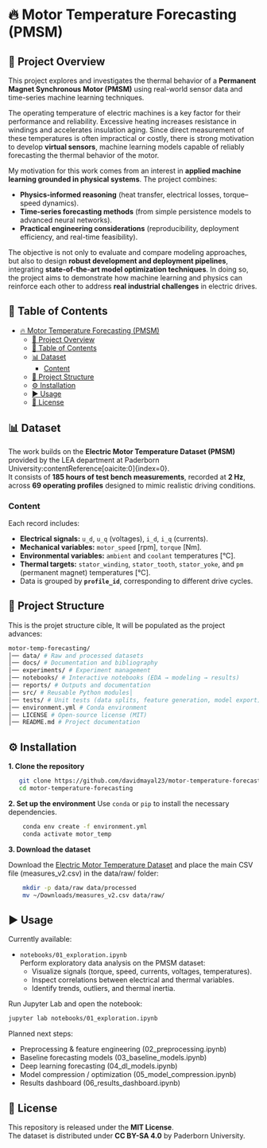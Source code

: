 # 🔥 Motor Temperature Forecasting (PMSM)



## 📌 Project Overview

This project explores and investigates the thermal behavior of a **Permanent Magnet Synchronous Motor (PMSM)** using real-world sensor data and time-series machine learning techniques.  

The operating temperature of electric machines is a key factor for their performance and reliability. Excessive heating increases resistance in windings and accelerates insulation aging. Since direct measurement of these temperatures is often impractical or costly, there is strong motivation to develop **virtual sensors**, machine learning models capable of reliably forecasting the thermal behavior of the motor.

My motivation for this work comes from an interest in **applied machine learning grounded in physical systems**. The project combines:  
- **Physics-informed reasoning** (heat transfer, electrical losses, torque–speed dynamics).  
- **Time-series forecasting methods** (from simple persistence models to advanced neural networks).  
- **Practical engineering considerations** (reproducibility, deployment efficiency, and real-time feasibility).  

The objective is not only to evaluate and compare modeling approaches, but also to design **robust development and deployment pipelines**, integrating **state-of-the-art model optimization techniques**. In doing so, the project aims to demonstrate how machine learning and physics can reinforce each other to address **real industrial challenges** in electric drives.

## 📑 Table of Contents
- [🔥 Motor Temperature Forecasting (PMSM)](#-motor-temperature-forecasting-pmsm)
  - [📌 Project Overview](#-project-overview)
  - [📑 Table of Contents](#-table-of-contents)
  - [📊 Dataset](#-dataset)
    - [Content](#content)
  - [📂 Project Structure](#-project-structure)
  - [⚙️ Installation](#️-installation)
  - [▶️ Usage](#️-usage)
  - [📜 License](#-license)

## 📊 Dataset

The work builds on the **Electric Motor Temperature Dataset (PMSM)** provided by the LEA department at Paderborn University:contentReference[oaicite:0]{index=0}.  
It consists of **185 hours of test bench measurements**, recorded at **2 Hz**, across **69 operating profiles** designed to mimic realistic driving conditions.

### Content
Each record includes:
- **Electrical signals:** `u_d`, `u_q` (voltages), `i_d`, `i_q` (currents).  
- **Mechanical variables:** `motor_speed` [rpm], `torque` [Nm].  
- **Environmental variables:** `ambient` and `coolant` temperatures [°C].  
- **Thermal targets:** `stator_winding`, `stator_tooth`, `stator_yoke`, and `pm` (permanent magnet) temperatures [°C].  
- Data is grouped by **`profile_id`**, corresponding to different drive cycles.

## 📂 Project Structure

This is the projet structure cible, It will be populated as the project advances:

```bash
motor-temp-forecasting/
│── data/ # Raw and processed datasets
│── docs/ # Documentation and bibliography
│── experiments/ # Experiment management
│── notebooks/ # Interactive notebooks (EDA → modeling → results)
│── reports/ # Outputs and documentation
│── src/ # Reusable Python modules│
│── tests/ # Unit tests (data splits, feature generation, model export)│
│── environment.yml # Conda environment
│── LICENSE # Open-source license (MIT)
│── README.md # Project documentation
```

## ⚙️ Installation

**1. Clone the repository**
```bash
   git clone https://github.com/davidmayal23/motor-temperature-forecasting.git
   cd motor-temperature-forecasting
```
**2. Set up the environment**
Use `conda` or `pip` to install the necessary dependencies.
```bash
    conda env create -f environment.yml
    conda activate motor_temp
```
**3. Download the dataset**

Download the [Electric Motor Temperature Dataset](https://www.kaggle.com/datasets/wkirgsn/electric-motor-temperature) and place the main CSV file (measures_v2.csv) in the data/raw/ folder:
```bash
    mkdir -p data/raw data/processed
    mv ~/Downloads/measures_v2.csv data/raw/
```

## ▶️ Usage

Currently available:
- `notebooks/01_exploration.ipynb`  
  Perform exploratory data analysis on the PMSM dataset:
  - Visualize signals (torque, speed, currents, voltages, temperatures).  
  - Inspect correlations between electrical and thermal variables.  
  - Identify trends, outliers, and thermal inertia.  

Run Jupyter Lab and open the notebook:
```bash
jupyter lab notebooks/01_exploration.ipynb
```

Planned next steps:
- Preprocessing & feature engineering (02_preprocessing.ipynb)
- Baseline forecasting models (03_baseline_models.ipynb)
- Deep learning forecasting (04_dl_models.ipynb)
- Model compression / optimization (05_model_compression.ipynb)
- Results dashboard (06_results_dashboard.ipynb)

## 📜 License
This repository is released under the **MIT License**.  
The dataset is distributed under **CC BY-SA 4.0** by Paderborn University.